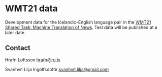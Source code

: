 # WMT21 data
Development data for the Icelandic-English language pair in the [WMT21 Shared Task: Machine Translation of News](http://www.statmt.org/wmt21/translation-task-hidden.html). Test data will be published at a later date.

## Contact
Hrafn Loftsson <hrafn@ru.is>

Svanhvít Lilja Ingólfsdóttir <svanhvit.lilja@gmail.com>

